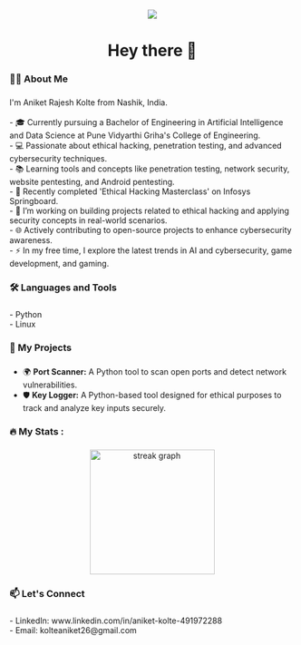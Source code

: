 ###
<div align="center">
  <img src="https://visitor-badge.laobi.icu/badge?page_id=aniketkolte.aniketkolte&" />
</div>

###

<h1 align="center">Hey there 👋</h1>

###

<h3 align="left">👨‍💻 About Me</h3>

###

<p align="left">
  I'm Aniket Rajesh Kolte from Nashik, India.<br><br>
  - 🎓 Currently pursuing a Bachelor of Engineering in Artificial Intelligence and Data Science at Pune Vidyarthi Griha's College of Engineering.<br>
  - 💻 Passionate about ethical hacking, penetration testing, and advanced cybersecurity techniques.<br>
  - 📚 Learning tools and concepts like penetration testing, network security, website pentesting, and Android pentesting.<br>
  - 🌱 Recently completed 'Ethical Hacking Masterclass' on Infosys Springboard.<br>
  - 🔭 I’m working on building projects related to ethical hacking and applying security concepts in real-world scenarios.<br>
  - 🌐 Actively contributing to open-source projects to enhance cybersecurity awareness.<br>
  - ⚡ In my free time, I explore the latest trends in AI and cybersecurity, game development, and gaming.
</p>

###

<h3 align="left">🛠 Languages and Tools</h3>

###

<p align="left">
  - Python<br>
  - Linux<br>

</p>

###

<h3 align="left">🚀 My Projects</h3>

###
- 🌍 **Port Scanner:** A Python tool to scan open ports and detect network vulnerabilities.<br>
- 🛡 **Key Logger:** A Python-based tool designed for ethical purposes to track and analyze key inputs securely.<br>

###

<h3 align="left">🔥 My Stats :</h3>

###

<div align="center">
  <img src="https://streak-stats.demolab.com?user=aniketkolte&locale=en&mode=daily&theme=dark&hide_border=false&border_radius=5&order=3" height="220" alt="streak graph" />
</div>

###

<h3 align="left">📫 Let's Connect</h3>

###

<p align="left">
  - LinkedIn: www.linkedin.com/in/aniket-kolte-491972288<br>
  - Email: kolteaniket26@gmail.com<br>
</p>
